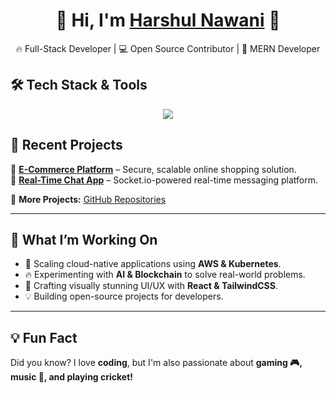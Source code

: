<h1 align="center">🚀 Hi, I'm <a href="https://portfolio-werbsite2006123acd.vercel.app/">Harshul Nawani</a> 👋</h1>
<p align="center">
  🔥 Full-Stack Developer | 💻 Open Source Contributor | 🎨 MERN Developer
</p>

## 🛠 **Tech Stack & Tools**
<p align="center">
  <img src="https://skillicons.dev/icons?i=react,nodejs,express,mongodb,postgres,typescript,nextjs,tailwind,aws,docker,kubernetes,python,git,github,linux" />
</p>

## 🚀 **Recent Projects**
📌 **[E-Commerce Platform](https://github.com/your-username/ecommerce-website)** – Secure, scalable online shopping solution.  
📌 **[Real-Time Chat App](https://github.com/your-username/chat-app)** – Socket.io-powered real-time messaging platform.  

📌 **More Projects:** [GitHub Repositories](https://github.com/your-username?tab=repositories)  

---

## 🎯 **What I’m Working On**
- 🚀 Scaling cloud-native applications using **AWS & Kubernetes**.
- 🔥 Experimenting with **AI & Blockchain** to solve real-world problems.
- 🎨 Crafting visually stunning UI/UX with **React & TailwindCSS**.
- 💡 Building open-source projects for developers.



---

## 💡 **Fun Fact**
Did you know? I love **coding**, but I'm also passionate about **gaming 🎮, music 🎵, and playing cricket!**  

